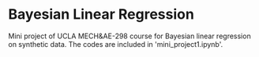 # Bayesian Linear Regression
Mini project of UCLA MECH&AE-298 course for Bayesian linear regression on synthetic data. The codes are included in 'mini_project1.ipynb'.


